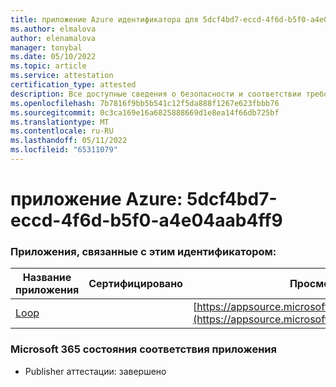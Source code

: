 ```yaml
---
title: приложение Azure идентификатора для 5dcf4bd7-eccd-4f6d-b5f0-a4e04aab4ff9
ms.author: elmalova
author: elenamalova
manager: tonybal
ms.date: 05/10/2022
ms.topic: article
ms.service: attestation
certification_type: attested
description: Все доступные сведения о безопасности и соответствии требованиям для 5dcf4bd7-eccd-4f6d-b5f0-a4e04aab4ff9.
ms.openlocfilehash: 7b7816f9bb5b541c12f5da888f1267e623fbbb76
ms.sourcegitcommit: 0c3ca169e16a6825888669d1e8ea14f66db725bf
ms.translationtype: MT
ms.contentlocale: ru-RU
ms.lasthandoff: 05/11/2022
ms.locfileid: "65311079"
---
```

# <a name="azure-app-id-5dcf4bd7-eccd-4f6d-b5f0-a4e04aab4ff9"></a>приложение Azure: 5dcf4bd7-eccd-4f6d-b5f0-a4e04aab4ff9


### <a name="apps-associated-with-this-id"></a>Приложения, связанные с этим идентификатором:
| **Название приложения** | **Сертифицировано** | **Просмотр в AppSource** |
|--------------|---------------|-----------------------|
| [Loop](../forward/WA200003480.md) |  | [https://appsource.microsoft.com/product/office/WA200003480](https://appsource.microsoft.com/product/office/WA200003480) |

### <a name="microsoft-365-app-compliance-status"></a>Microsoft 365 состояния соответствия приложения
- Publisher аттестации: завершено
